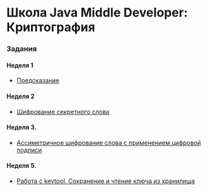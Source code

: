 # Школа Java Middle Developer: Криптография

### Задания
#### Неделя 1
- [Предсказание](./src/main/java/com/example/tasks/Task1_Prediction.java)
#### Неделя 2
- [Шифрование секретного слова](./src/main/java/com/example/tasks/Task2_SecretWordCipher.java)
#### Неделя 3. 
- [Ассиметричное шифрование слова с применением цифровой подписи](./src/main/java/com/example/tasks/Task3_Sign.java)
#### Неделя 5.
- [Работа с keytool. Сохранение и чтение ключа из хранилища](./src/main/java/com/example/tasks/Task5_Keystore.java)
